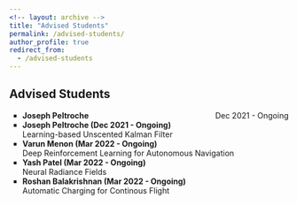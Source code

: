 ```yaml
---
<!-- layout: archive -->
title: "Advised Students"
permalink: /advised-students/
author_profile: true
redirect_from:
  - /advised-students
---
```



## Advised Students

<p class="aboutme">
<ul style="list-style-type:square">
  <li><span style="float:left"><b>Joseph Peltroche</b></span><span style="float:right">Dec 2021 - Ongoing</span></li>
  <li><b>Joseph Peltroche (Dec 2021 - Ongoing)</b><br>
  Learning-based Unscented Kalman Filter</li>
  <li><b>Varun Menon (Mar 2022 - Ongoing)</b><br>
  Deep Reinforcement Learning for Autonomous Navigation</li>
  <li><b>Yash Patel (Mar 2022 - Ongoing)</b><br>
  Neural Radiance Fields</li>
  <li><b>Roshan Balakrishnan (Mar 2022 - Ongoing)</b><br>
  Automatic Charging for Continous Flight</li>
</ul>
</p>
